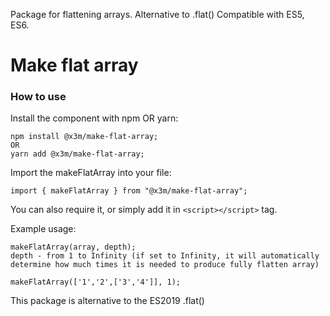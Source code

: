 Package for flattening arrays. Alternative to .flat()
Compatible with ES5, ES6.

# Make flat array


### How to use
Install the component with npm OR yarn:
```
npm install @x3m/make-flat-array;
OR
yarn add @x3m/make-flat-array;
```

Import the makeFlatArray into your file:
```
import { makeFlatArray } from "@x3m/make-flat-array";
```

You can also require it, or simply add it in ``<script></script>`` tag.

Example usage:
```
makeFlatArray(array, depth);
depth - from 1 to Infinity (if set to Infinity, it will automatically determine how much times it is needed to produce fully flatten array)

makeFlatArray(['1','2',['3','4']], 1);
```

This package is alternative to the ES2019 .flat()
